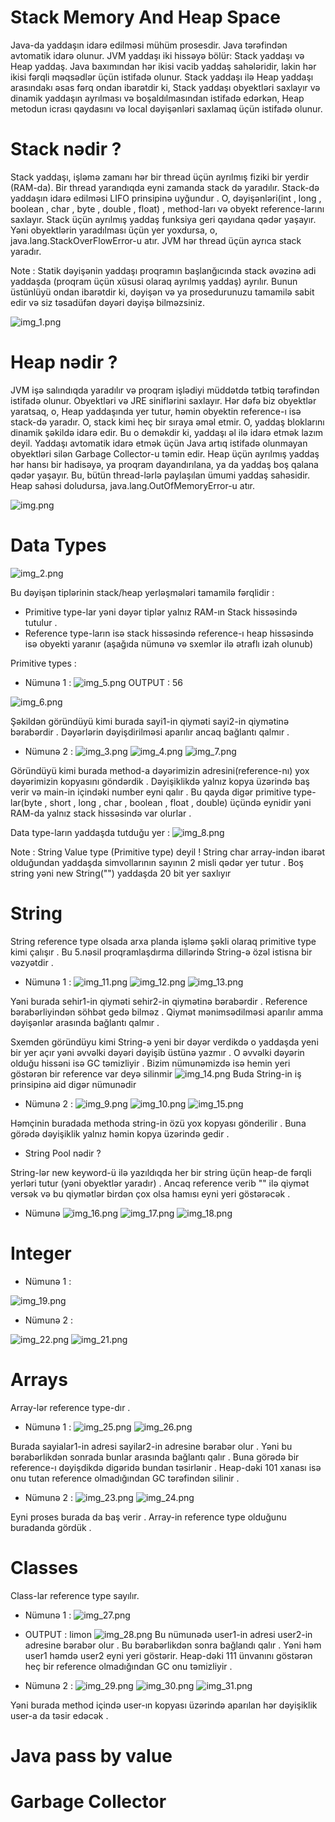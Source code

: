 # Stack Memory And Heap Space

Java-da yaddaşın idarə edilməsi mühüm prosesdir. Java tərəfindən avtomatik idarə olunur. JVM yaddaşı iki hissəyə bölür: Stack yaddaşı və Heap yaddaş. Java baxımından hər ikisi vacib yaddaş sahələridir, lakin hər ikisi fərqli məqsədlər üçün istifadə olunur. Stack yaddaşı ilə Heap yaddaşı arasındakı əsas fərq ondan ibarətdir ki, Stack yaddaşı obyektləri saxlayır və dinamik yaddaşın ayrılması və boşaldılmasından istifadə edərkən, Heap metodun icrası qaydasını və local dəyişənləri saxlamaq üçün istifadə olunur.

# Stack nədir ?

Stack yaddaşı, işləmə zamanı hər bir thread üçün ayrılmış fiziki bir yerdir (RAM-da). Bir thread yarandıqda eyni zamanda stack də yaradılır. Stack-də yaddaşın idarə edilməsi LIFO  prinsipinə uyğundur . O, dəyişənləri(int , long , boolean , char , byte , double , float) , method-ları və obyekt reference-larını saxlayır. Stack üçün ayrılmış yaddaş funksiya geri qayıdana qədər yaşayır. Yəni obyektlərin yaradılması üçün yer yoxdursa, o, java.lang.StackOverFlowError-u atır.  JVM hər thread üçün ayrıca stack yaradır.

Note : Statik dəyişənin yaddaşı proqramın başlanğıcında stack əvəzinə adi yaddaşda (proqram üçün xüsusi olaraq ayrılmış yaddaş) ayrılır. Bunun üstünlüyü ondan ibarətdir ki, dəyişən və ya prosedurunuzu tamamilə sabit edir və siz təsadüfən dəyəri dəyişə bilməzsiniz.

![img_1.png](photos2/img_1.png)

# Heap nədir ?

JVM işə salındıqda yaradılır və proqram işlədiyi müddətdə tətbiq tərəfindən istifadə olunur. Obyektləri və JRE siniflərini saxlayır. Hər dəfə biz obyektlər yaratsaq, o, Heap yaddaşında yer tutur, həmin obyektin reference-ı isə stack-də yaradır. O, stack kimi heç bir sıraya əməl etmir. O, yaddaş bloklarını dinamik şəkildə idarə edir. Bu o deməkdir ki, yaddaşı əl ilə idarə etmək lazım deyil. Yaddaşı avtomatik idarə etmək üçün Java artıq istifadə olunmayan obyektləri silən Garbage Collector-u təmin edir. Heap üçün ayrılmış yaddaş hər hansı bir hadisəyə, ya proqram dayandırılana, ya da yaddaş boş qalana qədər yaşayır. Bu, bütün thread-lərlə paylaşılan ümumi yaddaş sahəsidir. Heap sahəsi doludursa, java.lang.OutOfMemoryError-u atır.

![img.png](photos2/img.png)

# Data Types

![img_2.png](photos2/img_2.png)

Bu dəyişən tiplərinin stack/heap yerləşmələri tamamilə fərqlidir :

+ Primitive type-lar yəni dəyər tiplər yalnız RAM-ın Stack hissəsində tutulur .
+ Reference type-ların isə stack hissəsində reference-ı heap hissəsində isə obyekti yaranır (aşağıda nümunə və sxemlər ilə ətraflı izah olunub)


Primitive types :
+ Nümunə 1 :
![img_5.png](photos2/img_5.png)
OUTPUT : 56

![img_6.png](photos2/img_6.png)

Şəkildən göründüyü kimi burada sayi1-in qiyməti sayi2-in qiymətinə bərabərdir .
Dəyərlərin dəyişdirilməsi aparılır ancaq bağlantı qalmır . 


+ Nümunə 2 :
![img_3.png](photos2/img_3.png)
![img_4.png](photos2/img_4.png)
![img_7.png](photos2/img_7.png)

Göründüyü kimi burada method-a dəyərimizin adresini(reference-nı) yox dəyərimizin kopyasını göndərdik . Dəyişiklikdə yalnız kopya üzərində baş verir və  main-in içindəki number eyni qalır . 
Bu qayda digər primitive type-lar(byte , short , long , char , boolean , float , double) üçündə eynidir yəni RAM-da yalnız stack hissəsində var olurlar .

Data type-ların yaddaşda tutduğu yer : 
![img_8.png](photos2/img_8.png)

Note : String Value type (Primitive type) deyil ! String char array-indən ibarət olduğundan yaddaşda simvollarının sayının 2 misli qədər yer tutur . Boş string yəni new String("") yaddaşda 20 bit yer saxlıyır

# String 

String reference type olsada arxa planda işləmə şəkli olaraq primitive type kimi çalışır . Bu 5.nəsil proqramlaşdırma dillərində String-ə özəl istisna bir vəzyətdir . 

+ Nümunə 1 : 
![img_11.png](photos2/img_11.png)
![img_12.png](photos2/img_12.png)
![img_13.png](photos2/img_13.png)

Yəni burada sehir1-in qiyməti sehir2-in qiymətinə bərabərdir . Reference bərabərliyindən söhbət gedə bilməz . Qiymət mənimsədilməsi aparılır amma dəyişənlər arasında bağlantı qalmır . 

Sxemden göründüyu kimi String-ə yeni bir dəyər verdikdə o yaddaşda yeni bir yer açır yəni əvvəlki dəyəri dəyişib üstünə yazmır .
O əvvəlki dəyərin olduğu hissəni isə GC təmizliyir . Bizim nümunəmizdə isə hemin yeri göstərən bir reference var deyə silinmir
![img_14.png](photos2/img_14.png)
Buda String-in iş prinsipinə aid digər nümunədir




+ Nümunə 2 : 
![img_9.png](photos2/img_9.png)
![img_10.png](photos2/img_10.png)
![img_15.png](photos2/img_15.png)

Həmçinin buradada methoda string-in özü yox kopyası gönderilir . Buna görədə dəyişiklik yalnız həmin kopya üzərində gedir .



+ String Pool nədir ? 


String-lər new keyword-ü ilə yazıldıqda her bir string üçün heap-de fərqli yerləri tutur (yəni obyektlər yaradır) . Ancaq reference verib "" ilə qiymət versək və bu qiymətlər birdən çox olsa hamısı eyni yeri göstərəcək .

+ Nümunə
![img_16.png](photos2/img_16.png)
![img_17.png](photos2/img_17.png)
![img_18.png](photos2/img_18.png)
 

# Integer

+ Nümunə 1 :

![img_19.png](photos2/img_19.png)
+ Nümunə 2 :

![img_22.png](photos3/img_22.png)
![img_21.png](photos3/img_21.png)

# Arrays

Array-lər reference type-dır . 

+ Nümunə 1 :
![img_25.png](photos3/img_25.png)
![img_26.png](photos3/img_26.png)

Burada sayialar1-in adresi sayilar2-in adresine bərabər olur . Yəni bu bərabərlikdən sonrada bunlar arasında bağlantı qalır . Buna görədə bir reference-ı dəyişdikdə digəridə bundan təsirlənir . Heap-dəki 101 xanası isə onu tutan reference olmadığından GC tərəfindən silinir . 

+ Nümunə 2 :
![img_23.png](photos3/img_23.png)
![img_24.png](photos3/img_24.png)

Eyni proses burada da baş  verir . Array-in reference type olduğunu buradanda gördük .

#  Classes

Class-lar reference type sayılır.

+ Nümunə 1 :
![img_27.png](photos3/img_27.png)
+ OUTPUT : limon
![img_28.png](photos3/img_28.png)
Bu nümunədə user1-in adresi user2-in adresine bərabər olur . Bu bərabərlikdən sonra bağlandı qalır . Yəni həm user1 həmdə user2 eyni yeri göstərir. Heap-dəki 111 ünvanını göstərən heç bir reference olmadığından GC onu təmizliyir .


+ Nümunə 2 : 
![img_29.png](photos3/img_29.png)
![img_30.png](photos3/img_30.png)
![img_31.png](photos3/img_31.png)

Yəni burada method içində user-ın kopyası üzərində aparılan hər dəyişiklik user-a da təsir edəcək .

# Java pass by value 






# Garbage Collector